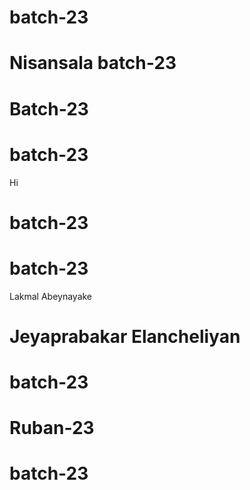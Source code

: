 # batch-23
# Nisansala batch-23
# Batch-23
# batch-23
Hi 
# batch-23
# batch-23
Lakmal Abeynayake
# Jeyaprabakar Elancheliyan
# batch-23
# Ruban-23
# batch-23 #
<!-- Supun Nanayakkara -->
